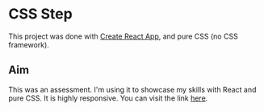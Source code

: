 # CSS Step

This project was done with [Create React App](https://github.com/facebook/create-react-app), and pure CSS (no CSS framework).

## Aim

This was an assessment. I'm using it to showcase my skills with React and pure CSS. It is highly responsive. 
You can visit the link [here]( https://musing-bardeen-a5c5b5.netlify.app/).
